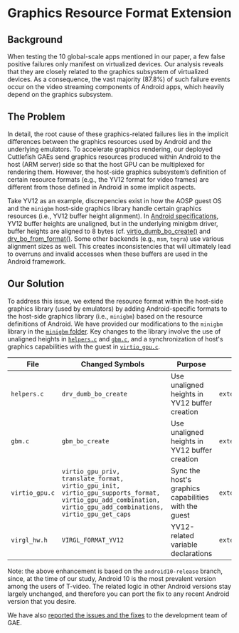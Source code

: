 # Graphics Resource Format Extension

## Background

When testing the 10 global-scale apps mentioned in our paper, a few false positive failures only manifest on virtualized devices. 
Our analysis reveals that they are closely related to the graphics subsystem of virtualized devices. 
As a consequence, the vast majority (87.8%) of such failure events occur on the video streaming components of Android apps, which heavily depend on the graphics subsystem.

## The Problem

In detail, the root cause of these graphics-related failures lies in the implicit differences between the graphics resources used by Android and the underlying emulators.
To accelerate graphics rendering, our deployed Cuttlefish GAEs send graphics resources produced within Android to the host (ARM server) side so that the host GPU can be multiplexed for rendering them.
However, the host-side graphics subsystem’s definition of certain resource formats (e.g., the YV12 format for video frames) are different from those defined in Android in some implicit aspects.

Take YV12 as an example,
discrepencies exist in how the AOSP guest OS and the `minigbm` host-side graphics library handle certain graphics resources (i.e., YV12 buffer height alignment).
In [Android specifications](https://developer.android.com/reference/android/graphics/ImageFormat#YV12), YV12 buffer heights are unaligned, but in the underlying minigbm driver, buffer heights are aligned to 8 bytes (cf. [virtio_dumb_bo_create()](https://cs.android.com/android/platform/superproject/+/android-10.0.0_r47:external/minigbm/virtio_gpu.c;drc=abe44f62208cfaf1b329703d9043b1004baffb44;l=67) and [drv_bo_from_format()](https://cs.android.com/android/platform/superproject/+/android-10.0.0_r47:external/minigbm/helpers.c;drc=6bd7885bcfc2bb64fd2c532e1a83fd5d38fd981b;l=239). 
Some other backends (e.g., `msm`, `tegra`) use various alignment sizes as well. This creates inconsistencies that will ultimately lead to overruns and invalid accesses when these buffers are used in the Android framework.

## Our Solution

To address this issue, we extend the resource format within the host-side graphics library (used by emulators) by adding Android-specific formats
to the host-side graphics library (i.e., `minigbm`) based on the resource definitions of Android.
We have provided our modifications to the `minigbm` library in the [`minigbm` folder](minigbm/).
Key changes to the library involve the use of unaligned heights in [`helpers.c`](minigbm/helpers.c) and [`gbm.c`](minigbm/gbm.c), and a synchronization of host's graphics capabilities with the guest in [`virtio_gpu.c`](minigbm/virtio_gpu.c).


| File | Changed Symbols | Purpose | Location in AOSP |
| ---- | ---- | ---- | ---- |
|   `helpers.c`   |   `drv_dumb_bo_create`   |   Use unaligned heights in YV12 buffer creation  | `external/minigbm/helpers.c` |
|   `gbm.c`   |   `gbm_bo_create`   |   Use unaligned heights in YV12 buffer creation  | `external/minigbm/gbm.c` |
|   `virtio_gpu.c`   |   `virtio_gpu_priv, translate_format, virtio_gpu_init, virtio_gpu_supports_format, virtio_gpu_add_combination, virtio_gpu_add_combinations, virtio_gpu_get_caps`   |  Sync the host's graphics capabilities with the guest  | `external/minigbm/virtio_gpu.c` |
|   `virgl_hw.h`   |   `VIRGL_FORMAT_YV12`   |   YV12-related variable declarations  | `external/minigbm/virgl_hw.h` |

Note: the above enhancement is based on the `android10-release` branch, since, at the time of our study, Android 10 is the most prevalent version among the users of T-video.
The related logic in other Android versions stay largely unchanged, and therefore you can port the fix to any recent Android version that you desire. 

We have also [reported the issues and the fixes](https://issuetracker.google.com/issues/262255458) to the development team of GAE.